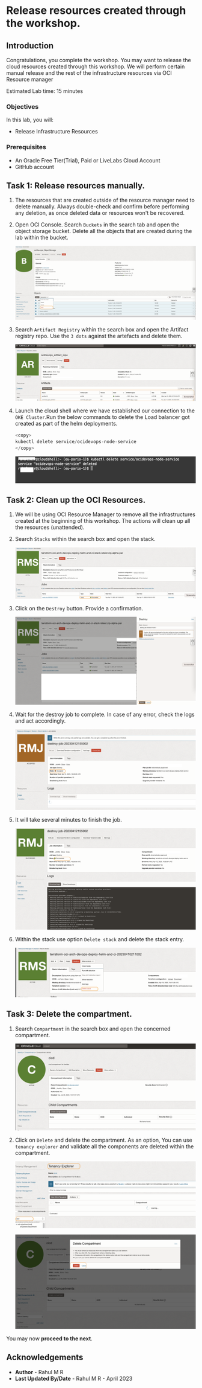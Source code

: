# Release resources created through the workshop.

## Introduction

Congratulations, you complete the workshop. You may want to release the cloud resources created through this workshop. We will perform certain manual release and the rest of the infrastructure resources via OCI Resource manager

Estimated Lab time: 15 minutes

### Objectives

In this lab, you will:

* Release Infrastructure Resources

### Prerequisites

* An Oracle Free Tier(Trial), Paid or LiveLabs Cloud Account
* GitHub account


## Task 1: Release resources manually.

1. The resources that are created outside of the resource manager need to delete manually. Always double-check and confirm before performing any deletion, as once deleted data or resources won't be recovered.

1. Open OCI Console. Search `Buckets` in the search tab and open the object storage bucket. Delete all the objects that are created during the lab within the bucket.

    ![oci-objects-removal-option.png](images/oci-objects-removal-option.png)

1. Search `Artifact Registry` within the search box and open the Artifact registry repo. Use the `3 dots` against the artefacts and delete them.

    ![oci-artifacts.png](images/oci-artifacts.png)

1. Launch the cloud shell where we have established our connection to the `OKE Cluster`.Run the below commands to delete the Load balancer got created as part of the helm deployments.

    ```java
   <copy>
    kubectl delete service/ocidevops-node-service
   </copy>
    ```

    ![oci-kube-delete-commands.png](images/oci-kube-delete-commands.png)

## Task 2: Clean up the OCI Resources.

1. We will be using OCI Resource Manager to remove all the infrastructures created at the beginning of this workshop. The actions will clean up all the resources (unattended).

1. Search `Stacks` within the search box and open the stack.

    ![oci-rms-stack.png](images/oci-rms-stack.png)

1. Click on the `Destroy` button. Provide a confirmation.

    ![oci-stack-destroy.png](images/oci-stack-destroy.png)

1. Wait for the destroy job to complete. In case of any error, check the logs and act accordingly.

    ![oci-rms-destroy-job.png](images/oci-rms-destroy-job.png)

1. It will take several minutes to finish the job.

    ![oci-stack-destroy-done.png](images/oci-stack-destroy-done.png)


1. Within the stack use option `Delete stack` and delete the stack entry.

    ![oci-stack-delete.png](images/oci-stack-delete.png)


## Task 3: Delete the compartment.

1. Search `Compartment` in the search box and open the concerned compartment.

    ![oci-compartment-view.png](images/oci-compartment-view.png)

1. Click on `Delete` and delete the compartment. As an option, You can use `tenancy explorer` and validate all the components are deleted within the compartment.

    ![oci-tenancy-explorer.png](images/oci-tenancy-explorer.png)

    ![](images/oci-compartmement-delete.png)


You may now **proceed to the next**.


## Acknowledgements

* **Author** - Rahul M R
* **Last Updated By/Date** - Rahul M R - April 2023

